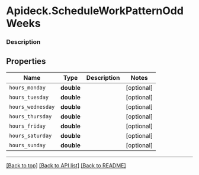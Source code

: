 # Apideck.ScheduleWorkPatternOddWeeks

### Description

## Properties
Name | Type | Description | Notes
------------ | ------------- | ------------- | -------------
`hours_monday` | **double** |  | [optional] 
`hours_tuesday` | **double** |  | [optional] 
`hours_wednesday` | **double** |  | [optional] 
`hours_thursday` | **double** |  | [optional] 
`hours_friday` | **double** |  | [optional] 
`hours_saturday` | **double** |  | [optional] 
`hours_sunday` | **double** |  | [optional] 





---

[[Back to top]](#) [[Back to API list]](../../../../README.md#documentation-for-api-endpoints) [[Back to README]](../../../../README.md)


